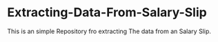 # Extracting-Data-From-Salary-Slip
This is an simple Repository fro extracting The data from an Salary Slip.

